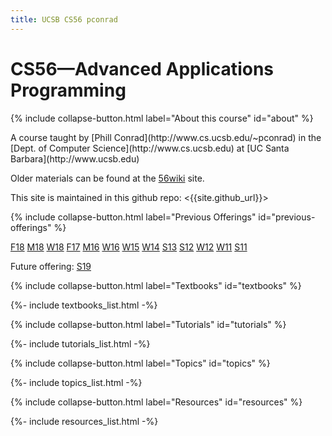 ```yaml
---
title: UCSB CS56 pconrad
---
```


# CS56&mdash;Advanced Applications Programming

{% include collapse-button.html label="About this course" id="about" %}
<div class="collapse" id="about">
 <div class="card card-body" markdown="1">
A course taught by [Phill Conrad](http://www.cs.ucsb.edu/~pconrad)
in the [Dept. of Computer Science](http://www.cs.ucsb.edu) at
[UC Santa Barbara](http://www.ucsb.edu)

Older materials can be found at the [56wiki](https://foo.cs.ucsb.edu/56wiki) site.

This site is maintained in this github repo: <{{site.github_url}}>

</div>
</div>

{% include collapse-button.html label="Previous Offerings" id="previous-offerings" %}
<div class="collapse" id="previous-offerings">
 <div class="card card-body" markdown="1">

[F18](https://ucsb-cs56.github.io/f18/) [M18](https://ucsb-cs56-m18.github.io/)  [W18](https://ucsb-cs56-w18.github.io/) [F17](https://ucsb-cs56-f17.github.io/) [M16](https://ucsb-cs56-m16.github.io/) [W16](https://foo.cs.ucsb.edu/56wiki/index.php/Main_Page) [W15](https://foo.cs.ucsb.edu/56wiki/index.php/Main_Page) [W14](https://foo.cs.ucsb.edu/56wiki/index.php/Template:W14Hdr) [S13](http://www.cs.ucsb.edu/~pconrad/cs56/) [S12](http://www.cs.ucsb.edu/~pconrad/cs56/) [W12](http://www.cs.ucsb.edu/~pconrad/cs56/) [W11](http://www.cs.ucsb.edu/~pconrad/cs56/) [S11](http://www.cs.ucsb.edu/~pconrad/cs56/)

Future offering: [S19](https://ucsb-cs56.github.io/s19/)

 </div>
</div>


{% include collapse-button.html label="Textbooks" id="textbooks" %}
<div class="collapse" id="textbooks">
<div class="card card-body" markdown="1">
{%- include textbooks_list.html -%}
</div>
</div>


{% include collapse-button.html label="Tutorials" id="tutorials" %}
<div class="collapse" id="tutorials">
<div class="card card-body" markdown="1">
{%- include tutorials_list.html -%}
</div>
</div>

{% include collapse-button.html label="Topics" id="topics" %}
<div class="collapse" id="topics">
<div class="card card-body" markdown="1">
{%- include topics_list.html -%}
</div>
</div>

{% include collapse-button.html label="Resources" id="resources" %}
<div class="collapse" id="resources">
<div class="card card-body" markdown="1">
{%- include resources_list.html -%}
</div>
</div>
